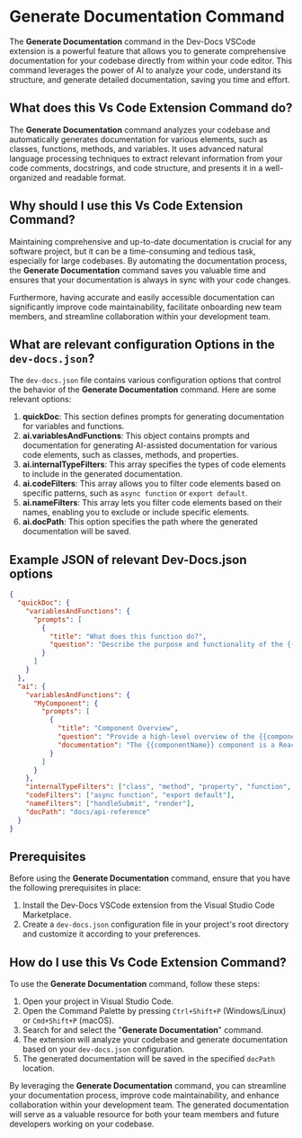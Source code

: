 
  
  # **Generate Documentation Command**

The **Generate Documentation** command in the Dev-Docs VSCode extension is a powerful feature that allows you to generate comprehensive documentation for your codebase directly from within your code editor. This command leverages the power of AI to analyze your code, understand its structure, and generate detailed documentation, saving you time and effort.

## What does this Vs Code Extension Command do?

The **Generate Documentation** command analyzes your codebase and automatically generates documentation for various elements, such as classes, functions, methods, and variables. It uses advanced natural language processing techniques to extract relevant information from your code comments, docstrings, and code structure, and presents it in a well-organized and readable format.

## Why should I use this Vs Code Extension Command?

Maintaining comprehensive and up-to-date documentation is crucial for any software project, but it can be a time-consuming and tedious task, especially for large codebases. By automating the documentation process, the **Generate Documentation** command saves you valuable time and ensures that your documentation is always in sync with your code changes.

Furthermore, having accurate and easily accessible documentation can significantly improve code maintainability, facilitate onboarding new team members, and streamline collaboration within your development team.

## What are relevant configuration Options in the `dev-docs.json`?

The `dev-docs.json` file contains various configuration options that control the behavior of the **Generate Documentation** command. Here are some relevant options:

1. **quickDoc**: This section defines prompts for generating documentation for variables and functions.
2. **ai.variablesAndFunctions**: This object contains prompts and documentation for generating AI-assisted documentation for various code elements, such as classes, methods, and properties.
3. **ai.internalTypeFilters**: This array specifies the types of code elements to include in the generated documentation.
4. **ai.codeFilters**: This array allows you to filter code elements based on specific patterns, such as `async function` or `export default`.
5. **ai.nameFilters**: This array lets you filter code elements based on their names, enabling you to exclude or include specific elements.
6. **ai.docPath**: This option specifies the path where the generated documentation will be saved.

## Example JSON of relevant Dev-Docs.json options

```json
{
  "quickDoc": {
    "variablesAndFunctions": {
      "prompts": [
        {
          "title": "What does this function do?",
          "question": "Describe the purpose and functionality of the {{functionName}} function."
        }
      ]
    }
  },
  "ai": {
    "variablesAndFunctions": {
      "MyComponent": {
        "prompts": [
          {
            "title": "Component Overview",
            "question": "Provide a high-level overview of the {{componentName}} component, including its purpose and functionality.",
            "documentation": "The {{componentName}} component is a React component that..."
          }
        ]
      }
    },
    "internalTypeFilters": ["class", "method", "property", "function", "variable"],
    "codeFilters": ["async function", "export default"],
    "nameFilters": ["handleSubmit", "render"],
    "docPath": "docs/api-reference"
  }
}
```

## Prerequisites

Before using the **Generate Documentation** command, ensure that you have the following prerequisites in place:

1. Install the Dev-Docs VSCode extension from the Visual Studio Code Marketplace.
2. Create a `dev-docs.json` configuration file in your project's root directory and customize it according to your preferences.

## How do I use this Vs Code Extension Command?

To use the **Generate Documentation** command, follow these steps:

1. Open your project in Visual Studio Code.
2. Open the Command Palette by pressing `Ctrl+Shift+P` (Windows/Linux) or `Cmd+Shift+P` (macOS).
3. Search for and select the "**Generate Documentation**" command.
4. The extension will analyze your codebase and generate documentation based on your `dev-docs.json` configuration.
5. The generated documentation will be saved in the specified `docPath` location.

By leveraging the **Generate Documentation** command, you can streamline your documentation process, improve code maintainability, and enhance collaboration within your development team. The generated documentation will serve as a valuable resource for both your team members and future developers working on your codebase.
  
  